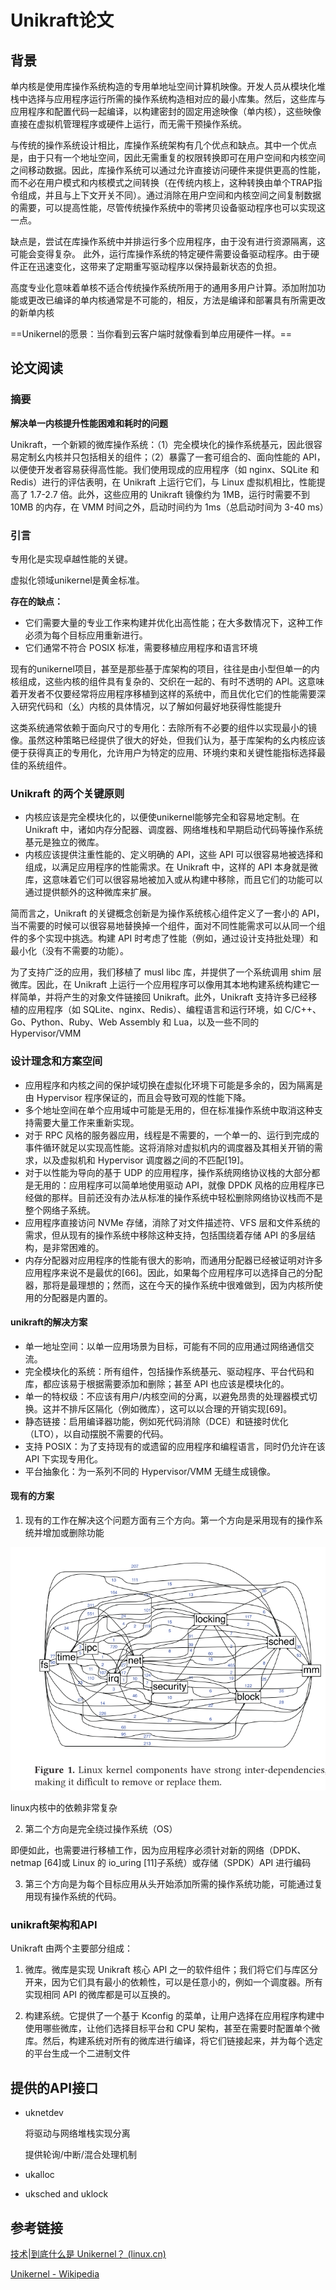 # Unikraft论文

## 背景

单内核是使用库操作系统构造的专用单地址空间计算机映像。开发人员从模块化堆栈中选择与应用程序运行所需的操作系统构造相对应的最小库集。然后，这些库与应用程序和配置代码一起编译，以构建密封的固定用途映像（单内核），这些映像直接在虚拟机管理程序或硬件上运行，而无需干预操作系统。

与传统的操作系统设计相比，库操作系统架构有几个优点和缺点。其中一个优点是，由于只有一个地址空间，因此无需重复的权限转换即可在用户空间和内核空间之间移动数据。因此，库操作系统可以通过允许直接访问硬件来提供更高的性能，而不必在用户模式和内核模式之间转换（在传统内核上，这种转换由单个TRAP指令组成，并且与上下文开关不同）。通过消除在用户空间和内核空间之间复制数据的需要，可以提高性能，尽管传统操作系统中的零拷贝设备驱动程序也可以实现这一点。

缺点是，尝试在库操作系统中并排运行多个应用程序，由于没有进行资源隔离，这可能会变得复杂。 此外，运行库操作系统的特定硬件需要设备驱动程序。由于硬件正在迅速变化，这带来了定期重写驱动程序以保持最新状态的负担。

高度专业化意味着单核不适合传统操作系统所用于的通用多用户计算。添加附加功能或更改已编译的单内核通常是不可能的，相反，方法是编译和部署具有所需更改的新单内核

==Unikernel的愿景：当你看到云客户端时就像看到单应用硬件一样。==

## 论文阅读

### 摘要

**解决单一内核提升性能困难和耗时的问题**

 Unikraft，一个新颖的微库操作系统：（1）完全模块化的操作系统基元，因此很容易定制幺内核并只包括相关的组件；（2）暴露了一套可组合的、面向性能的 API，以便使开发者容易获得高性能。我们使用现成的应用程序（如 nginx、SQLite 和 Redis）进行的评估表明，在 Unikraft 上运行它们，与 Linux 虚拟机相比，性能提高了 1.7-2.7 倍。此外，这些应用的 Unikraft 镜像约为 1MB，运行时需要不到 10MB 的内存，在 VMM 时间之外，启动时间约为 1ms（总启动时间为 3-40 ms）



### 引言

专用化是实现卓越性能的关键。

虚拟化领域unikernel是黄金标准。

**存在的缺点：**

- 它们需要大量的专业工作来构建并优化出高性能；在大多数情况下，这种工作必须为每个目标应用重新进行。
- 它们通常不符合 POSIX 标准，需要移植应用程序和语言环境

现有的unikernel项目，甚至是那些基于库架构的项目，往往是由小型但单一的内核组成，这些内核的组件具有复杂的、交织在一起的、有时不透明的 API。这意味着开发者不仅要经常将应用程序移植到这样的系统中，而且优化它们的性能需要深入研究代码和（幺）内核的具体情况，以了解如何最好地获得性能提升



这类系统通常依赖于面向尺寸的专用化：去除所有不必要的组件以实现最小的镜像。虽然这种策略已经提供了很大的好处，但我们认为，基于库架构的幺内核应该便于获得真正的专用化，允许用户为特定的应用、环境约束和关键性能指标选择最佳的系统组件。



### Unikraft 的两个关键原则

- 内核应该是完全模块化的，以便使unikernel能够完全和容易地定制。在 Unikraft 中，诸如内存分配器、调度器、网络堆栈和早期启动代码等操作系统基元是独立的微库。
- 内核应该提供注重性能的、定义明确的 API，这些 API 可以很容易地被选择和组成，以满足应用程序的性能需求。在 Unikraft 中，这样的 API 本身就是微库，这意味着它们可以很容易地被加入或从构建中移除，而且它们的功能可以通过提供额外的这种微库来扩展。

简而言之，Unikraft 的关键概念创新是为操作系统核心组件定义了一套小的 API，当不需要的时候可以很容易地替换掉一个组件，面对不同性能需求可以从同一个组件的多个实现中挑选。构建 API 时考虑了性能（例如，通过设计支持批处理）和最小化（没有不需要的功能）。

为了支持广泛的应用，我们移植了 musl libc 库，并提供了一个系统调用 shim 层微库。因此，在 Unikraft 上运行一个应用程序可以像用其本地构建系统构建它一样简单，并将产生的对象文件链接回 Unikraft。此外，Unikraft 支持许多已经移植的应用程序（如 SQLite、nginx、Redis）、编程语言和运行环境，如 C/C++、Go、Python、Ruby、Web Assembly 和 Lua，以及一些不同的 Hypervisor/VMM



### 设计理念和方案空间

- 应用程序和内核之间的保护域切换在虚拟化环境下可能是多余的，因为隔离是由 Hypervisor 程序保证的，而且会导致可观的性能下降。
- 多个地址空间在单个应用域中可能是无用的，但在标准操作系统中取消这种支持需要大量工作来重新实现。
- 对于 RPC 风格的服务器应用，线程是不需要的，一个单一的、运行到完成的事件循环就足以实现高性能。这将消除对虚拟机内的调度器及其相关开销的需求，以及虚拟机和 Hypervisor 调度器之间的不匹配[19]。
- 对于以性能为导向的基于 UDP 的应用程序，操作系统网络协议栈的大部分都是无用的：应用程序可以简单地使用驱动 API，就像 DPDK 风格的应用程序已经做的那样。目前还没有办法从标准的操作系统中轻松删除网络协议栈而不是整个网络子系统。
- 应用程序直接访问 NVMe 存储，消除了对文件描述符、VFS 层和文件系统的需求，但从现有的操作系统中移除这种支持，包括围绕着存储 API 的多层结构，是非常困难的。
- 内存分配器对应用程序的性能有很大的影响，而通用分配器已经被证明对许多应用程序来说不是最优的[66]。因此，如果每个应用程序可以选择自己的分配器，那将是最理想的；然而，这在今天的操作系统中很难做到，因为内核所使用的分配器是内置的。

#### unikraft的解决方案

- 单一地址空间：以单一应用场景为目标，可能有不同的应用通过网络通信交流。
- 完全模块化的系统：所有组件，包括操作系统基元、驱动程序、平台代码和库，都应该易于根据需要添加和删除；甚至 API 也应该是模块化的。
- 单一的特权级：不应该有用户/内核空间的分离，以避免昂贵的处理器模式切换。这并不排斥区隔化（例如微库），这可以以合理的开销实现[69]。
- 静态链接：启用编译器功能，例如死代码消除（DCE）和链接时优化（LTO），以自动摆脱不需要的代码。
- 支持 POSIX：为了支持现有的或遗留的应用程序和编程语言，同时仍允许在该 API 下实现专用化。
- 平台抽象化：为一系列不同的 Hypervisor/VMM 无缝生成镜像。



#### 现有的方案

1. 现有的工作在解决这个问题方面有三个方向。第一个方向是采用现有的操作系统并增加或删除功能

![image-20221021090953553](assert/image-20221021090953553.png)

linux内核中的依赖非常复杂

2. 第二个方向是完全绕过操作系统（OS）

即便如此，也需要进行移植工作，因为应用程序必须针对新的网络（DPDK、netmap [64]或 Linux 的 io_uring [11]子系统）或存储（SPDK）API 进行编码

3. 第三个方向是为每个目标应用从头开始添加所需的操作系统功能，可能通过复用现有操作系统的代码。



### unikraft架构和API

Unikraft 由两个主要部分组成：

1. 微库。微库是实现 Unikraft 核心 API 之一的软件组件；我们将它们与库区分开来，因为它们具有最小的依赖性，可以是任意小的，例如一个调度器。所有实现相同 API 的微库都是可以互换的。

2. 构建系统。它提供了一个基于 Kconfig 的菜单，让用户选择在应用程序构建中使用哪些微库，让他们选择目标平台和 CPU 架构，甚至在需要时配置单个微库。然后，构建系统对所有的微库进行编译，将它们链接起来，并为每个选定的平台生成一个二进制文件



## 提供的API接口

- uknetdev

  将驱动与网络堆栈实现分离

  提供轮询/中断/混合处理机制

- ukalloc 

- uksched and uklock 



## 参考链接

[技术|到底什么是 Unikernel？ (linux.cn)](https://linux.cn/article-6667-1.html)

[Unikernel - Wikipedia](https://en.wikipedia.org/wiki/Unikernel)
